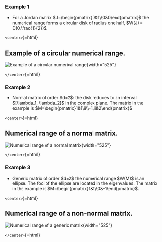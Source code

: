### Example 1

-   For a Jordan matrix \$J=\\begin{pmatrix}0&1\\\\0&0\\end{pmatrix}\$
    the numerical range forms a circular disk of radius one half, \$W(J)
    = D(0,\\frac{1}{2})\$.

`<center>`{=html}

  Example of a circular numerical range.
  -----------------------------------------------------------------------------------
  ![Example of a circular numerical range](/properties/2x2_circle.png){width="525"}

`</center>`{=html}

### Example 2

-   Normal matrix of order \$d=2\$: the disk reduces to an interval
    \$\[\\lambda_1, \\lambda_2\]\$ in the complex plane. The matrix in
    the example is
    \$M=\\begin{pmatrix}1&1\\ii\\\\-1\\ii&2\\end{pmatrix}\$

`<center>`{=html}

  Numerical range of a normal matrix.
  ------------------------------------------------------------------------------
  ![Numerical range of a normal matrix](/properties/2x2_line.png){width="525"}

`</center>`{=html}

### Example 3

-   Generic matrix of order \$d=2\$ the numerical range \$W(M)\$ is an
    ellipse. The foci of the ellipse are located in the eigenvalues. The
    matrix in the example is
    \$M=\\begin{pmatrix}1&1\\\\0&-1\\end{pmatrix}\$.

`<center>`{=html}

  Numerical range of a non-normal matrix.
  ---------------------------------------------------------------------------------------------------
  ![Numerical range of a generic matrix](/numerical-range/examples/2x2ellipse.pdf.png){width="525"}

`</center>`{=html}
